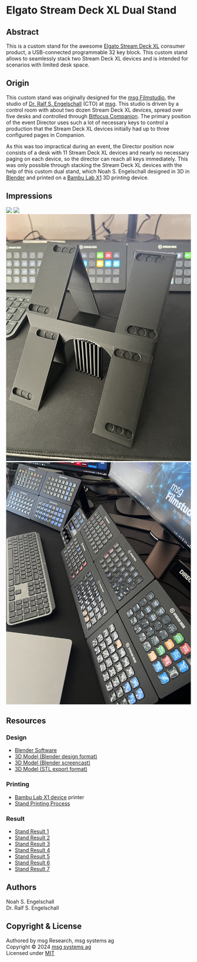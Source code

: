 
Elgato Stream Deck XL Dual Stand
================================

Abstract
--------

This is a custom stand for the awesome
[Elgato Stream Deck XL](https://www.elgato.com/es/de/p/stream-deck-xl)
consumer product, a USB-connected programmable 32 key block. This custom
stand allows to seamlessly stack two Stream Deck XL devices and is
intended for scenarios with limited desk space.

Origin
------

This custom stand was originally designed for the
[msg Filmstudio](https://msg.direct/filmstudio-trailer), the studio of
[Dr. Ralf S. Engelschall](mailto:ralf.engelschall@msg.group) (CTO) at
[msg](https://www.msg.group). This studio is driven by a control room
with about two dozen Stream Deck XL devices, spread over five desks and
controlled through [Bitfocus Companion](https://bitfocus.io/companion).
The primary position of the event Director uses such a lot of necessary
keys to control a production that the Stream Deck XL devices initially
had up to three configured pages in Companion.

As this was too impractical during an event, the Director position now consists
of a desk with 11 Stream Deck XL devices and nearly no necessary paging
on each device, so the director can reach all keys immediately. This
was only possible through stacking the Stream Deck XL devices with the
help of this custom dual stand, which Noah S. Engelschall designed
in 3D in [Blender](https://blender.org) and printed on a
[Bambu Lab X1](https://bambulab.com/de-de/x1) 3D printing device.

Impressions
-----------

![](elgato-stream-deck-xl-dual-stand-model.gif)
![](elgato-stream-deck-xl-dual-stand-printing.gif)
![](elgato-stream-deck-xl-dual-stand-result-1.jpg)
![](elgato-stream-deck-xl-dual-stand-result-6.jpg)

Resources
---------

### Design

- [Blender Software](https://blender.org)
- [3D Model (Blender design format)](./elgato-stream-deck-xl-dual-stand-model.blend)
- [3D Model (Blender screencast)](./elgato-stream-deck-xl-dual-stand-model.mp4)
- [3D Model (STL export format)](./elgato-stream-deck-xl-dual-stand-model.stl)

### Printing

- [Bambu Lab X1 device](https://bambulab.com/de-de/x1) printer
- [Stand Printing Process](./elgato-stream-deck-xl-dual-stand-printing.m4v)

### Result

- [Stand Result 1](./elgato-stream-deck-xl-dual-stand-result-1.jpg)
- [Stand Result 2](./elgato-stream-deck-xl-dual-stand-result-2.jpg)
- [Stand Result 3](./elgato-stream-deck-xl-dual-stand-result-3.jpg)
- [Stand Result 4](./elgato-stream-deck-xl-dual-stand-result-4.jpg)
- [Stand Result 5](./elgato-stream-deck-xl-dual-stand-result-5.jpg)
- [Stand Result 6](./elgato-stream-deck-xl-dual-stand-result-6.jpg)
- [Stand Result 7](./elgato-stream-deck-xl-dual-stand-result-7.jpg)

Authors
-------

Noah S. Engelschall<br/>
Dr. Ralf S. Engelschall

Copyright & License
-------------------

Authored by msg Research, msg systems ag<br/>
Copyright &copy; 2024 [msg systems ag](https://www.msg.group)<br/>
Licensed under [MIT](https://spdx.org/licenses/MIT)

